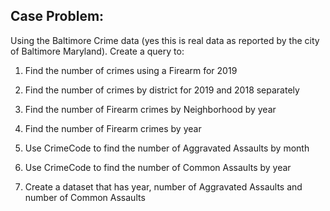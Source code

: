 ## Case Problem:
Using the Baltimore Crime data (yes this is real data as reported by the city of Baltimore Maryland).  Create a query to:

1. Find the number of crimes using a Firearm for 2019 

2. Find the number of crimes by district for 2019 and 2018 separately

3. Find the number of Firearm crimes by Neighborhood by year 

4. Find the number of Firearm crimes by year

5. Use CrimeCode to find the number of Aggravated Assaults by month 

6. Use CrimeCode to find the number of Common Assaults by year 

7.  Create a dataset that has year, number of Aggravated Assaults and number of Common Assaults
